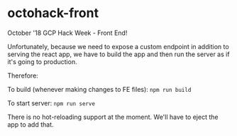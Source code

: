 # octohack-front
October '18 GCP Hack Week - Front End!

Unfortunately, because we need to expose a custom endpoint in addition to serving the react app,
we have to build the app and then run the server as if it's going to production.

Therefore:

To build (whenever making changes to FE files):
`npm run build`

To start server:
`npm run serve`

There is no hot-reloading support at the moment. We'll have to eject the app to add that.
